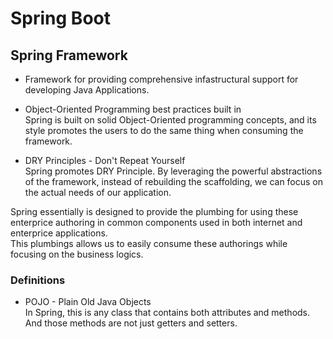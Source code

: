 # Spring Boot

## Spring Framework 

* Framework for providing comprehensive infastructural support for developing Java Applications.  

* Object-Oriented Programming best practices built in  
Spring is built on solid Object-Oriented programming concepts, and its style promotes the users to do the same thing when consuming the framework.  

* DRY Principles - Don't Repeat Yourself  
Spring promotes DRY Principle. By leveraging the powerful abstractions of the framework, instead of rebuilding the scaffolding, we can focus on the actual needs of our application.   

 
Spring essentially is designed to provide the plumbing for using these enterprice authoring in common components used in both internet and enterprice applications.  
This plumbings allows us to easily consume these authorings while focusing on the business logics.  

 



### Definitions 

* POJO - Plain Old Java Objects  
In Spring, this is any class that contains both attributes and methods. And those methods are not just getters and setters.  
